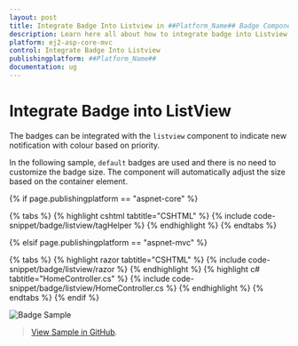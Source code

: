 ```yaml
---
layout: post
title: Integrate Badge Into Listview in ##Platform_Name## Badge Component
description: Learn here all about how to integrate badge into Listview in Syncfusion ##Platform_Name## Badge component of Syncfusion Essential JS 2 and more.
platform: ej2-asp-core-mvc
control: Integrate Badge Into Listview
publishingplatform: ##Platform_Name##
documentation: ug
---
```


# Integrate Badge into ListView

The badges can be integrated with the `listview` component to indicate new notification with colour based on priority.

In the following sample, `default` badges are used and there is no need to customize the badge size. The component will automatically adjust the size based on the container element.

{% if page.publishingplatform == "aspnet-core" %}

{% tabs %}
{% highlight cshtml tabtitle="CSHTML" %}
{% include code-snippet/badge/listview/tagHelper %}
{% endhighlight %}
{% endtabs %}

{% elsif page.publishingplatform == "aspnet-mvc" %}

{% tabs %}
{% highlight razor tabtitle="CSHTML" %}
{% include code-snippet/badge/listview/razor %}
{% endhighlight %}
{% highlight c# tabtitle="HomeController.cs" %}
{% include code-snippet/badge/listview/HomeController.cs %}
{% endhighlight %}
{% endtabs %}
{% endif %}


![Badge Sample](../images/listview.PNG)

> [View Sample in GitHub](https://github.com/SyncfusionExamples/ASP-NET-Core-UG-Examples/tree/main/Badge/BadgeCustomSample).